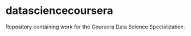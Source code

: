 datasciencecoursera
===================

Repository containing work for the Coursera Data Science Specialization.
